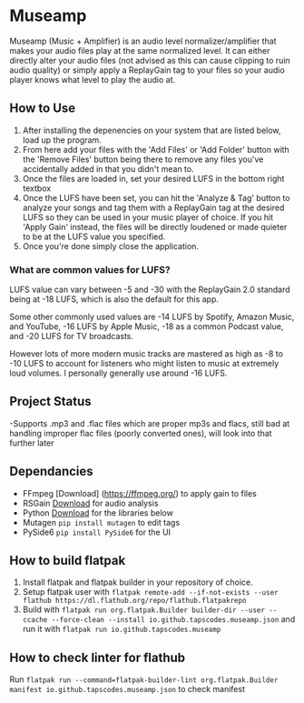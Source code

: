 # Museamp
Museamp (Music + Amplifier) is an audio level normalizer/amplifier that makes your audio files play at the same normalized level. It can either directly alter your audio files (not advised as this can cause clipping to ruin audio quality) or simply apply a ReplayGain tag to your files so your audio player knows what level to play the audio at.

## How to Use
1. After installing the depenencies on your system that are listed below, load up the program.
2. From here add your files with the 'Add Files' or 'Add Folder' button with the 'Remove Files' button being there to remove any files you've accidentally added in that you didn't mean to.
3. Once the files are loaded in, set your desired LUFS in the bottom right textbox
4. Once the LUFS have been set, you can hit the 'Analyze & Tag' button to analyze your songs and tag them with a ReplayGain tag at the desired LUFS so they can be used in your music player of choice. If you hit 'Apply Gain' instead, the files will be directly loudened or made quieter to be at the LUFS value you specified.
5. Once you're done simply close the application.

### What are common values for LUFS?
LUFS value can vary between -5 and -30 with the ReplayGain 2.0 standard being at -18 LUFS, which is also the default for this app.  

Some other commonly used values are -14 LUFS by Spotify, Amazon Music, and YouTube, -16 LUFS by Apple Music, -18 as a common Podcast value, and -20 LUFS for TV broadcasts. 

However lots of more modern music tracks are mastered as high as -8 to -10 LUFS to account for listeners who might listen to music at extremely loud volumes. I personally generally use around -16 LUFS.

## Project Status
-Supports .mp3 and .flac files which are proper mp3s and flacs, still bad at handling improper flac files (poorly converted ones), will look into that further later

## Dependancies
- FFmpeg [Download] (https://ffmpeg.org/) to apply gain to files
- RSGain [Download](https://github.com/complexlogic/rsgain) for audio analysis
- Python [Download](https://www.python.org/downloads/) for the libraries below
- Mutagen ```pip install mutagen``` to edit tags
- PySide6 ```pip install PySide6``` for the UI

## How to build flatpak
1. Install flatpak and flatpak builder in your repository of choice.
2. Setup flatpak user with ```flatpak remote-add --if-not-exists --user flathub https://dl.flathub.org/repo/flathub.flatpakrepo``` 
3. Build with ```flatpak run org.flatpak.Builder builder-dir --user --ccache --force-clean --install io.github.tapscodes.museamp.json``` and run it with ```flatpak run io.github.tapscodes.museamp```

## How to check linter for flathub
Run ```flatpak run --command=flatpak-builder-lint org.flatpak.Builder manifest io.github.tapscodes.museamp.json``` to check manifest